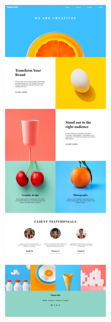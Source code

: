 <img src="https://github.com/Santhoshlesk/sunnyside-landing-page/blob/master/Design/Desktop%20view.jpeg" alt="sunnyside-landing-page">